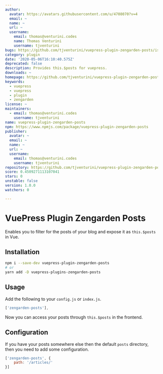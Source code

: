 ```yaml
---
author:
  avatar: https://avatars.githubusercontent.com/u/4708070?v=4
  email: ~
  name: ~
  url: ~
  username:
    email: thomas@venturini.codes
    name: Thomas Venturini
    username: tjventurini
bugs: https://github.com/tjventurini/vuepress-plugin-zengarden-posts/issues
category: plugin
date: '2020-05-06T16:10:40.575Z'
deprecated: false
description: Provides this.$posts for vuepress.
downloads: ~
homepage: https://github.com/tjventurini/vuepress-plugin-zengarden-posts#readme
keywords:
  - vuepress
  - vuepress
  - plugin
  - zengarden
license: ~
maintainers:
  - email: thomas@venturini.codes
    username: tjventurini
name: vuepress-plugin-zengarden-posts
npm: https://www.npmjs.com/package/vuepress-plugin-zengarden-posts
publisher:
  avatar: ~
  email: ~
  name: ~
  url: ~
  username:
    email: thomas@venturini.codes
    username: tjventurini
repository: https://github.com/tjventurini/vuepress-plugin-zengarden-posts
score: 0.4509271113107041
stars: 0
unstable: false
version: 1.0.0
watchers: 0

---
```


# VuePress Plugin Zengarden Posts

Enables you to filter for the posts of your blog and expose it as `this.$posts` in Vue.

## Installation

```bash
npm i --save-dev vuepress-plugin-zengarden-posts
# or 
yarn add -D vuepress-plugins-zengarden-posts
```

## Usage

Add the following to your `config.js` or `index.js`.

```javascript
['zengarden-posts'],
```

Now you can access your posts through `this.$posts` in the frontend.

## Configuration

If you have your posts somewhere else then the default `posts` directory, then you need to add some configuration.

```javascript
['zengarden-posts', {
    path: '/articles/'
}]
```

